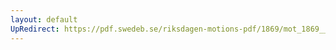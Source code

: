 ```yaml
---
layout: default
UpRedirect: https://pdf.swedeb.se/riksdagen-motions-pdf/1869/mot_1869__ak__00123/mot_1869__ak__00123_005.pdf
---
```

